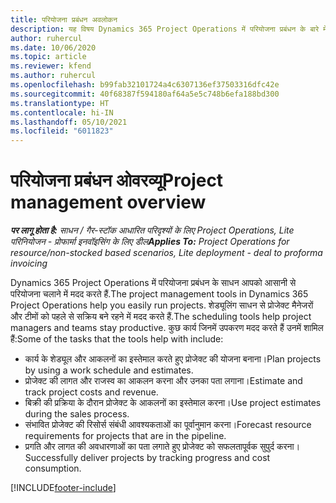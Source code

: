 ```yaml
---
title: परियोजना प्रबंधन अवलोकन
description: यह विषय Dynamics 365 Project Operations में परियोजना प्रबंधन के बारे में जानकारी प्रदान करता है.
author: ruhercul
ms.date: 10/06/2020
ms.topic: article
ms.reviewer: kfend
ms.author: ruhercul
ms.openlocfilehash: b99fab32101724a4c6307136ef37503316dfc42e
ms.sourcegitcommit: 40f68387f594180af64a5e5c748b6efa188bd300
ms.translationtype: HT
ms.contentlocale: hi-IN
ms.lasthandoff: 05/10/2021
ms.locfileid: "6011823"
---
```

# <a name="project-management-overview"></a><span data-ttu-id="628f2-103">परियोजना प्रबंधन ओवरव्यू</span><span class="sxs-lookup"><span data-stu-id="628f2-103">Project management overview</span></span>

<span data-ttu-id="628f2-104">_**पर लागू होता है:** साधन / गैर-स्टॉक आधारित परिदृश्यों के लिए Project Operations, Lite परिनियोजन - प्रोफार्मा इनवॉइसिंग के लिए डील_</span><span class="sxs-lookup"><span data-stu-id="628f2-104">_**Applies To:** Project Operations for resource/non-stocked based scenarios, Lite deployment - deal to proforma invoicing_</span></span>

<span data-ttu-id="628f2-105">Dynamics 365 Project Operations में परियोजना प्रबंधन के साधन आपको आसानी से परियोजना चलाने में मदद करते हैं.</span><span class="sxs-lookup"><span data-stu-id="628f2-105">The project management tools in Dynamics 365 Project Operations help you easily run projects.</span></span> <span data-ttu-id="628f2-106">शेड्यूलिंग साधन से प्रोजेक्ट मैनेजरों और टीमों को पहले से सक्रिय बने रहने में मदद करते हैं.</span><span class="sxs-lookup"><span data-stu-id="628f2-106">The scheduling tools help project managers and teams stay productive.</span></span> <span data-ttu-id="628f2-107">कुछ कार्य जिनमें उपकरण मदद करते हैं उनमें शामिल हैं:</span><span class="sxs-lookup"><span data-stu-id="628f2-107">Some of the tasks that the tools help with include:</span></span>

- <span data-ttu-id="628f2-108">कार्य के शेड्यूल और आकलनों का इस्तेमाल करते हुए प्रोजेक्ट की योजना बनाना।</span><span class="sxs-lookup"><span data-stu-id="628f2-108">Plan projects by using a work schedule and estimates.</span></span>
- <span data-ttu-id="628f2-109">प्रोजेक्ट की लागत और राजस्व का आकलन करना और उनका पता लगाना।</span><span class="sxs-lookup"><span data-stu-id="628f2-109">Estimate and track project costs and revenue.</span></span>
- <span data-ttu-id="628f2-110">बिक्री की प्रक्रिया के दौरान प्रोजेक्ट के आकलनों का इस्तेमाल करना।</span><span class="sxs-lookup"><span data-stu-id="628f2-110">Use project estimates during the sales process.</span></span>
- <span data-ttu-id="628f2-111">संभावित प्रोजेक्ट की रिसोर्स संबंधी आवश्यकताओं का पूर्वानुमान करना।</span><span class="sxs-lookup"><span data-stu-id="628f2-111">Forecast resource requirements for projects that are in the pipeline.</span></span>
- <span data-ttu-id="628f2-112">प्रगति और लागत की अवधारणाओं का पता लगाते हुए प्रोजेक्ट को सफलतापूर्वक सुपुर्द करना।</span><span class="sxs-lookup"><span data-stu-id="628f2-112">Successfully deliver projects by tracking progress and cost consumption.</span></span>


[!INCLUDE[footer-include](../includes/footer-banner.md)]